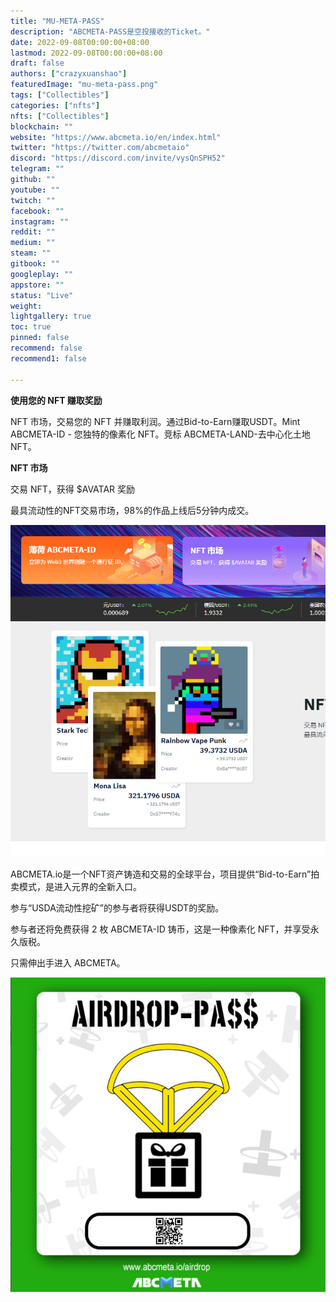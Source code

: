 ```yaml
---
title: "MU-META-PASS"
description: "ABCMETA-PASS是空投接收的Ticket。"
date: 2022-09-08T00:00:00+08:00
lastmod: 2022-09-08T00:00:00+08:00
draft: false
authors: ["crazyxuanshao"]
featuredImage: "mu-meta-pass.png"
tags: ["Collectibles"]
categories: ["nfts"]
nfts: ["Collectibles"]
blockchain: ""
website: "https://www.abcmeta.io/en/index.html"
twitter: "https://twitter.com/abcmetaio"
discord: "https://discord.com/invite/vysQnSPH52"
telegram: ""
github: ""
youtube: ""
twitch: ""
facebook: ""
instagram: ""
reddit: ""
medium: ""
steam: ""
gitbook: ""
googleplay: ""
appstore: ""
status: "Live"
weight: 
lightgallery: true
toc: true
pinned: false
recommend: false
recommend1: false

---
```


**使用您的 NFT 赚取奖励**

NFT 市场，交易您的 NFT 并赚取利润。通过Bid-to-Earn赚取USDT。Mint ABCMETA-ID - 您独特的像素化 NFT。竞标 ABCMETA-LAND-去中心化土地 NFT。

**NFT 市场**

交易 NFT，获得 $AVATAR 奖励

最具流动性的NFT交易市场，98%的作品上线后5分钟内成交。

![dadad](dadad.png)

ABCMETA.io是一个NFT资产铸造和交易的全球平台，项目提供“Bid-to-Earn”拍卖模式，是进入元界的全新入口。

参与“USDA流动性挖矿”的参与者将获得USDT的奖励。

参与者还将免费获得 2 枚 ABCMETA-ID 铸币，这是一种像素化 NFT，并享受永久版税。

只需伸出手进入 ABCMETA。

![dwdw](dwdw.png)